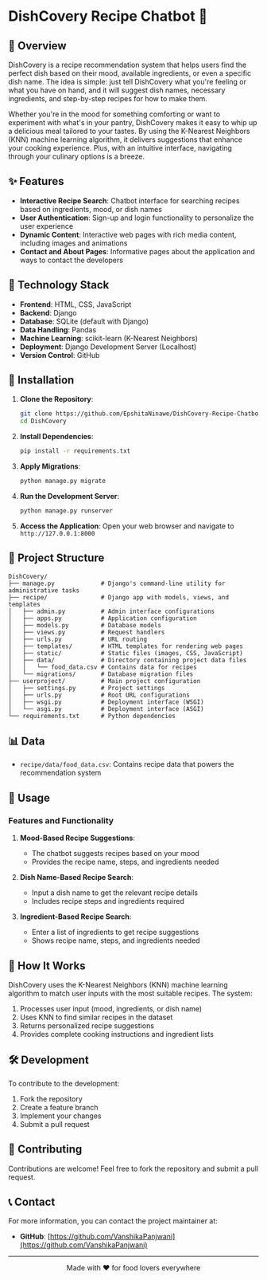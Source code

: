 # DishCovery Recipe Chatbot 🍳

## 📖 Overview

DishCovery is a recipe recommendation system that helps users find the perfect dish based on their mood, available ingredients, or even a specific dish name. The idea is simple: just tell DishCovery what you're feeling or what you have on hand, and it will suggest dish names, necessary ingredients, and step-by-step recipes for how to make them.

Whether you're in the mood for something comforting or want to experiment with what's in your pantry, DishCovery makes it easy to whip up a delicious meal tailored to your tastes. By using the K-Nearest Neighbors (KNN) machine learning algorithm, it delivers suggestions that enhance your cooking experience. Plus, with an intuitive interface, navigating through your culinary options is a breeze.

## ✨ Features

- **Interactive Recipe Search**: Chatbot interface for searching recipes based on ingredients, mood, or dish names
- **User Authentication**: Sign-up and login functionality to personalize the user experience
- **Dynamic Content**: Interactive web pages with rich media content, including images and animations
- **Contact and About Pages**: Informative pages about the application and ways to contact the developers

## 🚀 Technology Stack

- **Frontend**: HTML, CSS, JavaScript
- **Backend**: Django
- **Database**: SQLite (default with Django)
- **Data Handling**: Pandas
- **Machine Learning**: scikit-learn (K-Nearest Neighbors)
- **Deployment**: Django Development Server (Localhost)
- **Version Control**: GitHub

## 🔧 Installation

1. **Clone the Repository**:
   ```bash
   git clone https://github.com/EpshitaNinawe/DishCovery-Recipe-Chatbot.git
   cd DishCovery
   ```

2. **Install Dependencies**:
   ```bash
   pip install -r requirements.txt
   ```

3. **Apply Migrations**:
   ```bash
   python manage.py migrate
   ```

4. **Run the Development Server**:
   ```bash
   python manage.py runserver
   ```

5. **Access the Application**: 
   Open your web browser and navigate to `http://127.0.0.1:8000`

## 📁 Project Structure

```
DishCovery/
├── manage.py             # Django's command-line utility for administrative tasks
├── recipe/               # Django app with models, views, and templates
│   ├── admin.py          # Admin interface configurations
│   ├── apps.py           # Application configuration
│   ├── models.py         # Database models
│   ├── views.py          # Request handlers
│   ├── urls.py           # URL routing
│   ├── templates/        # HTML templates for rendering web pages
│   ├── static/           # Static files (images, CSS, JavaScript)
│   ├── data/             # Directory containing project data files
│   │   └── food_data.csv # Contains data for recipes
│   └── migrations/       # Database migration files
├── userproject/          # Main project configuration
│   ├── settings.py       # Project settings
│   ├── urls.py           # Root URL configurations
│   ├── wsgi.py           # Deployment interface (WSGI)
│   └── asgi.py           # Deployment interface (ASGI)
└── requirements.txt      # Python dependencies
```

## 📊 Data

- `recipe/data/food_data.csv`: Contains recipe data that powers the recommendation system

## 💬 Usage

### Features and Functionality

1. **Mood-Based Recipe Suggestions**: 
   - The chatbot suggests recipes based on your mood
   - Provides the recipe name, steps, and ingredients needed

2. **Dish Name-Based Recipe Search**: 
   - Input a dish name to get the relevant recipe details
   - Includes recipe steps and ingredients required

3. **Ingredient-Based Recipe Search**: 
   - Enter a list of ingredients to get recipe suggestions
   - Shows recipe name, steps, and ingredients needed

## 🧠 How It Works

DishCovery uses the K-Nearest Neighbors (KNN) machine learning algorithm to match user inputs with the most suitable recipes. The system:

1. Processes user input (mood, ingredients, or dish name)
2. Uses KNN to find similar recipes in the dataset
3. Returns personalized recipe suggestions
4. Provides complete cooking instructions and ingredient lists

## 🛠️ Development

To contribute to the development:

1. Fork the repository
2. Create a feature branch
3. Implement your changes
4. Submit a pull request

## 🤝 Contributing

Contributions are welcome! Feel free to fork the repository and submit a pull request.

## 📞 Contact

For more information, you can contact the project maintainer at:

- **GitHub**: [https://github.com/VanshikaPanjwani](https://github.com/VanshikaPanjwani)

---

<p align="center">Made with ❤️ for food lovers everywhere</p>
